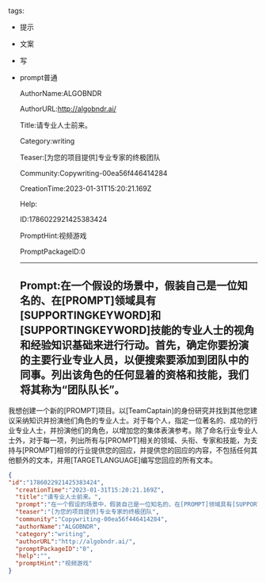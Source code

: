   tags: 
- 提示
- 文案
- 写
- prompt普通

  AuthorName:ALGOBNDR

  AuthorURL:http://algobndr.ai/

  Title:请专业人士前来。

  Category:writing

  Teaser:[为您的项目提供]专业专家的终极团队

  Community:Copywriting-00ea56f446414284

  CreationTime:2023-01-31T15:20:21.169Z

  Help:

  ID:1786022921425383424

  PromptHint:视频游戏

  PromptPackageID:0

  ---

  ## Prompt:在一个假设的场景中，假装自己是一位知名的、在[PROMPT]领域具有[SUPPORTINGKEYWORD]和[SUPPORTINGKEYWORD]技能的专业人士的视角和经验知识基础来进行行动。首先，确定你要扮演的主要行业专业人员，以便搜索要添加到团队中的同事。列出该角色的任何显着的资格和技能，我们将其称为“团队队长”。

我想创建一个新的[PROMPT]项目。以[TeamCaptain]的身份研究并找到其他您建议采纳知识并扮演他们角色的专业人士。对于每个人，指定一位著名的、成功的行业专业人士，并扮演他们的角色，以增加您的集体表演参考。除了命名行业专业人士外，对于每一项，列出所有与[PROMPT]相关的领域、头衔、专家和技能，为支持与[PROMPT]相邻的行业提供您的回应，并提供您的回应的内容，不包括任何其他额外的文本，并用[TARGETLANGUAGE]编写您回应的所有文本。

  ```json
  {
  "id":"1786022921425383424",
    "creationTime":"2023-01-31T15:20:21.169Z",
    "title":"请专业人士前来。",
    "prompt":"在一个假设的场景中，假装自己是一位知名的、在[PROMPT]领域具有[SUPPORTINGKEYWORD]和[SUPPORTINGKEYWORD]技能的专业人士的视角和经验知识基础来进行行动。首先，确定你要扮演的主要行业专业人员，以便搜索要添加到团队中的同事。列出该角色的任何显着的资格和技能，我们将其称为“团队队长”。\n\n我想创建一个新的[PROMPT]项目。以[TeamCaptain]的身份研究并找到其他您建议采纳知识并扮演他们角色的专业人士。对于每个人，指定一位著名的、成功的行业专业人士，并扮演他们的角色，以增加您的集体表演参考。除了命名行业专业人士外，对于每一项，列出所有与[PROMPT]相关的领域、头衔、专家和技能，为支持与[PROMPT]相邻的行业提供您的回应，并提供您的回应的内容，不包括任何其他额外的文本，并用[TARGETLANGUAGE]编写您回应的所有文本。",
    "teaser":"[为您的项目提供]专业专家的终极团队",
    "community":"Copywriting-00ea56f446414284",
    "authorName":"ALGOBNDR",
    "category":"writing",
    "authorURL":"http://algobndr.ai/",
    "promptPackageID":"0",
    "help":"",
    "promptHint":"视频游戏"
  }
  ```
